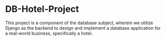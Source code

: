 # DB-Hotel-Project
This project is a component of the database subject, wherein we utilize Django as the backend to design and implement a database application for a real-world business, specifically a hotel.
